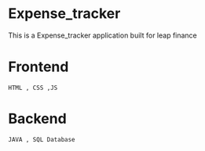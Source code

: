 # Expense_tracker
This is a Expense_tracker application built for leap finance
# Frontend 
 ```
 HTML , CSS ,JS
```
# Backend

``` 
JAVA , SQL Database
 ```

